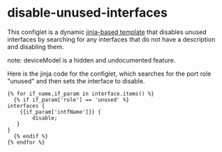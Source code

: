 # disable-unused-interfaces

This configlet is a dynamic [jinja-based template](https://supportportal.juniper.net/s/article/Juniper-Apstra-Jinja-Configlets-using-dynamic-data-from-deviceModel?language=en_US) that disables unused interfaces by searching for any interfaces that do not have a description and disabling them.

note: deviceModel is a hidden and undocumented feature.

Here is the jinja code for the configlet, which searches for the port role "unused" and then sets the interface to disable.

```
{% for if_name,if_param in interface.items() %}
  {% if if_param['role'] == 'unused' %}
interfaces {
    {{if_param['intfName']}} {
        disable;
   }
}
  {% endif %}
{% endfor %}